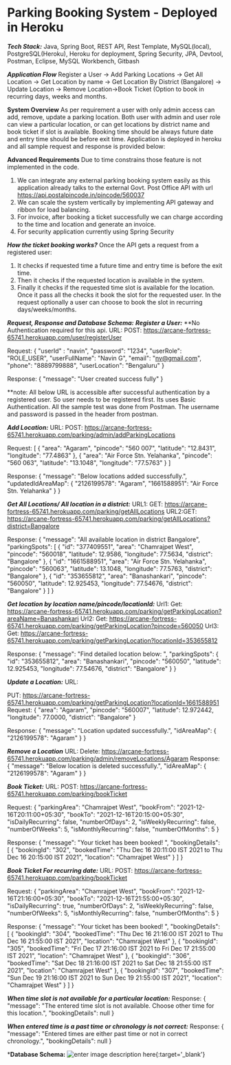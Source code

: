 <h1>Parking Booking System - Deployed in Heroku</h1>

***Tech Stack:*** 
Java, Spring Boot, REST API, Rest Template, MySQL(local), PostgreSQL(Heroku), Heroku for deployment, Spring Security, JPA, Devtool, Postman, Eclipse, MySQL Workbench, Gitbash

***Application Flow***
Register a User -> Add Parking Locations -> Get All Location -> Get Location by name -> Get Location By District (Bangalore) -> Update Location -> Remove Location->Book Ticket (Option to book in recurring  days, weeks and months.

**System Overview**
As per requirement a user with only admin access can add, remove, update a parking location. Both user with admin and user role can view a particular location, or can get locations by district name and book ticket if slot is available. Booking time should be always future date and entry time should be before exit time. Application is deployed in heroku and all sample request and response is provided below:

**Advanced Requirements**
Due to time constrains those feature is not implemented in the code.
1) We can integrate any external parking booking system easily as this application already talks to the external Govt. Post  Office API with url https://api.postalpincode.in/pincode/560037
2) We can scale the system vertically by implementing API gateway and ribbon for load balancing.
3) For invoice, after booking a ticket successfully we can charge according to the time and location and generate an invoice.
4) For security application currently using Spring Security

***How the ticket booking works?***
Once the API gets a request from a registered user:
1) It checks if requested time a future time and entry time is before the exit time.
2) Then it checks if the requested location is available in the system.
3) Finally it checks if the requested time slot is available for the location.
Once it pass all the checks it book the slot for the requested user. In the request optionally a user can choose to book the slot in recurring days/weeks/months.

***Request, Response and Database Schema:***
***Register a User:***
**No Authentication required for this api.
URL: 
POST: https://arcane-fortress-65741.herokuapp.com/user/registerUser

Request:
{
    "userId" : "navin",
    "password": "1234",
    "userRole": "ROLE_USER",
    "userFullName": "Navin G",
    "email": "nv@gmail.com",
    "phone": "8889799888",
    "userLocation": "Bengaluru"
}

Response:
{
    "message": "User created success fully"
}


**note: All below URL is accessible after successful authentication by a registered user. So user needs to be registered first. Its uses Basic Authentication. All the sample test was done from Postman.
The username and password is passed in the header from postman. 

***Add Location:***
URL: POST: https://arcane-fortress-65741.herokuapp.com/parking/admin/addParkingLocations

Request:
[
    {
            "area": "Agaram",
            "pincode": "560 007",
            "latitude": "12.8431",
            "longitude": "77.4863"
        },
        {
            "area": "Air Force Stn. Yelahanka",
            "pincode": "560 063",
            "latitude": "13.1048",
            "longitude": "77.5763"
        }
]

Response:
{
    "message": "Below locations added successfully.",
    "updatedIdAreaMap": {
        "2126199578": "Agaram",
        "1661588951": "Air Force Stn. Yelahanka"
    }
}

***Get All Locations/ All location in a district:***
URL1: GET: https://arcane-fortress-65741.herokuapp.com/parking/getAllLocations
URL2:GET:  https://arcane-fortress-65741.herokuapp.com/parking/getAllLocations?district=Bangalore

Response:
{
    "message": "All available location in district Bangalore",
    "parkingSpots": [
        {
            "id": "377409551",
            "area": "Chamrajpet West",
            "pincode": "560018",
            "latitude": 12.9586,
            "longitude": 77.5634,
            "district": "Bangalore"
        },
        {
            "id": "1661588951",
            "area": "Air Force Stn. Yelahanka",
            "pincode": "560063",
            "latitude": 13.1048,
            "longitude": 77.5763,
            "district": "Bangalore"
        },
        {
            "id": "353655812",
            "area": "Banashankari",
            "pincode": "560050",
            "latitude": 12.925453,
            "longitude": 77.54676,
            "district": "Bangalore"
        }
]
}

***Get location by location name/pincode/locationId:***
Url1: Get: https://arcane-fortress-65741.herokuapp.com/parking/getParkingLocation?areaName=Banashankari
Url2: Get: https://arcane-fortress-65741.herokuapp.com/parking/getParkingLocation?pincode=560050
Url3: Get:  https://arcane-fortress-65741.herokuapp.com/parking/getParkingLocation?locationId=353655812

Response:
{
    "message": "Find detailed location below: ",
    "parkingSpots": {
            "id": "353655812",
            "area": "Banashankari",
            "pincode": "560050",
            "latitude": 12.925453,
            "longitude": 77.54676,
            "district": "Bangalore"
    }
}

***Update a Location:***
URL:

PUT: https://arcane-fortress-65741.herokuapp.com/parking/getParkingLocation?locationId=1661588951
Request:
 {
            "area": "Agaram",
            "pincode": "560007",
            "latitude": 12.972442,
            "longitude": 77.0000,
            "district": "Bangalore"
        }

Response:
{
    "message": "Location updated successfully.",
    "idAreaMap": {
        "2126199578": "Agaram"
    }
}

***Remove a Location***
URL:
Delete: https://arcane-fortress-65741.herokuapp.com/parking/admin/removeLocations/Agaram
Response:
{
    "message": "Below location is deleted successfully.",
    "idAreaMap": {
        "2126199578": "Agaram"
    }
}

***Book Ticket:***
URL: 
POST: https://arcane-fortress-65741.herokuapp.com/parking/bookTicket

Request:
{
    "parkingArea": "Chamrajpet West",
    "bookFrom": "2021-12-16T20:11:00+05:30",
    "bookTo": "2021-12-16T20:15:00+05:30",
    "isDailyRecurring": false,
    "numberOfDays": 2,
    "isWeeklyRecurring": false,
    "numberOfWeeks": 5,
    "isMonthlyRecurring": false,
    "numberOfMonths": 5
}

Response:
{
    "message": "Your ticket has been booked! ",
    "bookingDetails": [
        {
            "bookingId": "302",
            "bookedTime": "Thu Dec 16 20:11:00 IST 2021 to Thu Dec 16 20:15:00 IST 2021",
            "location": "Chamrajpet West"
        }
    ]
}

***Book Ticket For recurring date:***
URL: 
POST: https://arcane-fortress-65741.herokuapp.com/parking/bookTicket

Request:
{
    "parkingArea": "Chamrajpet West",
    "bookFrom": "2021-12-16T21:16:00+05:30",
    "bookTo": "2021-12-16T21:55:00+05:30",
    "isDailyRecurring": true,
    "numberOfDays": 2,
    "isWeeklyRecurring": false,
    "numberOfWeeks": 5,
    "isMonthlyRecurring": false,
    "numberOfMonths": 5
}

Response:
{
    "message": "Your ticket has been booked! ",
    "bookingDetails": [
        {
            "bookingId": "304",
            "bookedTime": "Thu Dec 16 21:16:00 IST 2021 to Thu Dec 16 21:55:00 IST 2021",
            "location": "Chamrajpet West"
        },
        {
            "bookingId": "305",
            "bookedTime": "Fri Dec 17 21:16:00 IST 2021 to Fri Dec 17 21:55:00 IST 2021",
            "location": "Chamrajpet West"
        },
        {
            "bookingId": "306",
            "bookedTime": "Sat Dec 18 21:16:00 IST 2021 to Sat Dec 18 21:55:00 IST 2021",
            "location": "Chamrajpet West"
        },
        {
            "bookingId": "307",
            "bookedTime": "Sun Dec 19 21:16:00 IST 2021 to Sun Dec 19 21:55:00 IST 2021",
            "location": "Chamrajpet West"
        }
    ]
}

***When time slot is not available for a particular location:***
Response:
{
    "message": "The entered time slot is not available. Choose other time for this location.",
    "bookingDetails": null
}

***When entered time is a past time or chronology is not correct:***
Response:
{
    "message": "Entered times are either past time or not in correct chronology.",
    "bookingDetails": null
} 

***Database Schema:**
![enter image description here][1]{:target='_blank'}


  [1]: https://he-s3.s3.amazonaws.com/media/uploads/5c821a5.PNG
